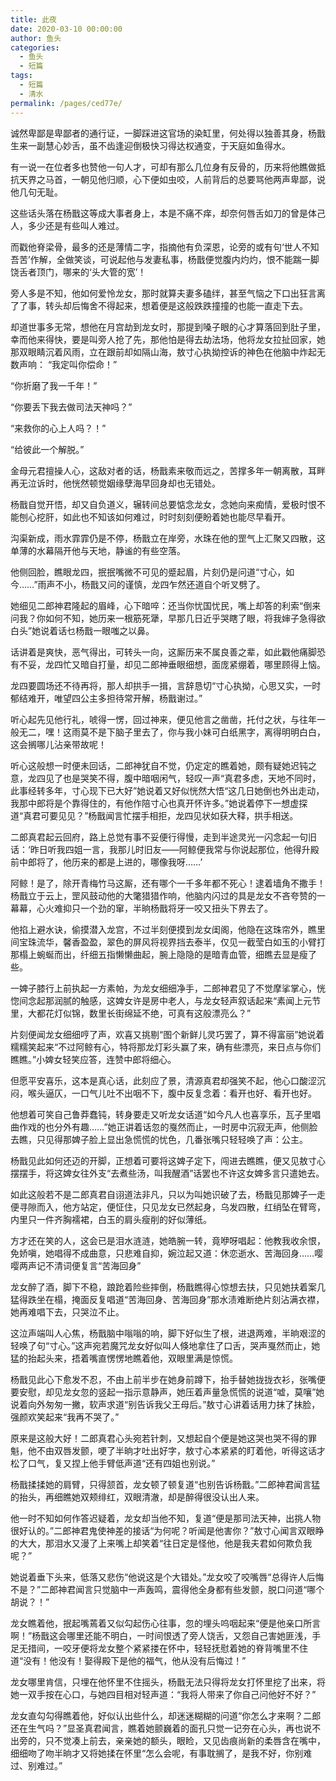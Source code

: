 ```yaml
---
title: 此夜
date: 2020-03-10 00:00:00
author: 鱼头
categories: 
  - 鱼头
  - 短篇
tags: 
  - 短篇
  - 清水
permalink: /pages/ced77e/
---
```


诚然卑鄙是卑鄙者的通行证，一脚踩进这官场的染缸里，何处得以独善其身，杨戬生来一副慧心妙舌，虽不齿逢迎倒极快习得达权通变，于天庭如鱼得水。

有一说一在位者多也赞他一句人才，可却有那么几位身有反骨的，历来将他瞧做抵抗天界之马首，一朝见他归顺，心下便如虫咬，人前背后的总要骂他两声卑鄙，说他几句无耻。

这些话头落在杨戬这等成大事者身上，本是不痛不痒，却奈何唇舌如刀的曾是体己人，多少还是有些叫人难过。

<!-- more -->

而戳他脊梁骨，最多的还是薄情二字，指摘他有负深恩，论旁的或有句‘世人不知吾苦’作解，全做笑谈，可说起他与发妻私事，杨戬便觉腹内灼灼，恨不能踹一脚饶舌者顶门，哪来的‘头大管的宽’！

旁人多是不知，他如何爱怜龙女，那时就算夫妻多磕绊，甚至气恼之下口出狂言离了了事，转头却后悔舍不得起来，想着便是这般跌跌撞撞的也能一直走下去。

却道世事多无常，想他在月宫劫到龙女时，那提到嗓子眼的心才算落回到肚子里，幸而他来得快，要是叫旁人抢了先，那他怕是得去劫法场，他将龙女拉扯回家，她那双眼睛沉着风雨，立在跟前却如隔山海，敖寸心执拗控诉的神色在他脑中炸起无数声响：
“我定叫你偿命！”

“你折磨了我一千年！”

“你要丢下我去做司法天神吗？”

“来救你的心上人吗？！”

“给彼此一个解脱。”

金母元君擅操人心，这敌对者的话，杨戬素来敬而远之，苦撑多年一朝离散，耳畔再无泣诉时，他恍然顿觉姻缘孽海早回身却也无错处。

杨戬自觉开悟，却又自负道义，辗转间总要惦念龙女，念她向来痴情，爱极时恨不能刨心挖肝，如此也不知该如何难过，时时刻刻便盼着她也能尽早看开。

沟渠新成，雨水霏霏仍是不停，杨戬立在岸旁，水珠在他的罡气上汇聚又四散，这单薄的水幕隔开他与天地，静谧的有些空落。

他侧回脸，瞧眼龙四，抿抿嘴微不可见的蹙起眉，片刻仍是问道“寸心，如今……”雨声不小，杨戬又问的谨慎，龙四乍然还道自个听叉劈了。

她细见二郎神君隆起的眉峰，心下暗啐：还当你忧国忧民，嘴上却答的利索“倒来问我？你如何不知，她历来一根筋死犟，早那几日近乎哭瞎了眼，将我婶子急得欲白头”她说着话乜杨戬一眼嗤之以鼻。

话讲着是爽快，恶气得出，可转头一向，这厮历来不属良善之辈，如此戳他痛脚恐有不妥，龙四忙又暗自打量，却见二郎神垂眼细想，面庞紧绷着，哪里顾得上恼。

龙四要圆场还不待再将，那人却拱手一揖，言辞恳切“寸心执拗，心思又实，一时郁结难开，唯望四公主多担待常开解，杨戬谢过。”

听心起先见他行礼，唬得一愣，回过神来，便见他言之凿凿，托付之状，与往年一般无二，嘿！这雨莫不是下脑子里去了，你与我小妹可白纸黑字，离得明明白白，这会搁哪儿沾亲带故呢！

听心这般想一时便未回话，二郎神犹自不觉，仍定定的瞧着她，颇有疑她迟钝之意，龙四见了也是哭笑不得，腹中暗咽闲气，轻叹一声“真君多虑，天地不同时，此事经转多年，寸心现下已大好”她说着又好似恍然大悟“这几日她倒也外出走动，我那中郎将是个靠得住的，有他作陪寸心也真开怀许多。”她说着停下一想虚探道“真君可要见见？”杨戬闻言忙摆手相拒，龙四见状如获大释，拱手相送。

二郎真君起云回府，路上总觉有事不妥便行得慢，走到半途灵光一闪念起一句旧话：‘昨日听我四姐一言，我那儿时旧友——阿鲸便我常与你说起那位，他得升殿前中郎将了，他历来的都是上进的，哪像我呀……’

阿鲸！是了，除开青梅竹马这厮，还有哪个一千多年都不死心！逮着墙角不撒手！杨戬立于云上，罡风鼓动他的大氅猎猎作响，他脑内闪过的具是龙女不吝夸赞的一幕幕，心火难抑只一个劲的窜，半晌杨戬将牙一咬又扭头下界去了。

他掐上避水诀，偷摸潜入龙宫，不过半刻便摸到龙女闺阁，他隐在这珠帘外，瞧里间宝珠流华，馨香盈盈，翠色的屏风将视界挡去泰半，仅见一截莹白如玉的小臂打那榻上蜿蜒而出，纤细五指懒懒曲起，腕上隐隐的是暗青血管，细瞧去显是瘦了些。

一婢子膝行上前执起一方素帕，为龙女细细净手，二郎神君见了不觉摩挲掌心，恍惚间念起那润腻的触感，这婢女许是房中老人，与龙女轻声叙话起来“素闻上元节里，大都花灯似锦，数里长街绵延不绝，可真有这般漂亮么？”

片刻便闻龙女细细哼了声，欢喜又挑剔“图个新鲜儿灵巧罢了，算不得富丽”她说着糯糯笑起来“不过阿鲸有心，特将那龙灯彩头赢了来，确有些漂亮，来日点与你们瞧瞧。”小婢女轻笑应答，连赞中郎将细心。

但愿平安喜乐，这本是真心话，此刻应了景，清源真君却强笑不起，他心口酸涩沉闷，喉头逼仄，一口气儿吐不出咽不下，腹中反复念着：看开也好、看开也好。

他想着可笑自己鲁莽蠢钝，转身要走又听龙女话道“如今凡人也喜享乐，瓦子里唱曲作戏的也分外有趣……”她正讲着话忽的戛然而止，一时房中沉寂无声，他侧脸去瞧，只见得那婢子脸上显出急慌慌的忧色，几番张嘴只轻轻唤了声：公主。

杨戬见此如何还迈的开脚，正想着可要将这婢子定下，闯进去瞧瞧，便又见敖寸心摆摆手，将这婢女往外支“去煮些汤，叫我醒酒”话罢也不许这女婢多言只遣她去。

如此这般若不是二郎真君自诩道法非凡，只以为叫她识破了去，杨戬见那婢子一走便寻隙而入，他方站定，便怔住，只见龙女已然起身，乌发四散，红绡坠在臂弯，内里只一件齐胸襦裙，白玉的肩头瘦削的好似薄纸。

方才还在笑的人，这会已是泪水涟涟，她皓腕一转，竟咿呀唱起：他教我收余恨，免娇嗔，她唱得不成曲意，只悲难自抑，婉泣起又道：休恋逝水、苦海回身……嘤嘤两声记不清词便复言“苦海回身”

龙女醉了酒，脚下不稳，踉跄着险些摔倒，杨戬瞧得心惊想去扶，只见她扶着案几猛得跌坐在榻，掩面反复唱道“苦海回身、苦海回身”那水渍难断绝片刻沾满衣襟，她再难唱下去，只哭泣不止。

这泣声端叫人心焦，杨戬脑中嗡嗡的响，脚下好似生了根，进退两难，半晌艰涩的轻唤了句“寸心。”这声宛若魔咒龙女好似叫人倏地拿住了口舌，哭声戛然而止，她猛的抬起头来，捂着嘴直愣愣地瞧着他，双眼里满是惊慌。

杨戬见此心下愈发不忍，不由上前半步在她身前蹲下，抬手替她拢拢衣衫，张嘴便要安慰，却见龙女忽的竖起一指示意静声，她压着声量急慌慌的说道“嘘，莫嚷”她说着向外匆匆一撇，软声求道“别告诉我父王母后。”敖寸心讲着话用力抹了抹脸，强颜欢笑起来“我再不哭了。”

原来是这般大好！二郎真君心头宛若针刺，又想起自个便是她这哭也哭不得的罪魁，他不由双唇发颤，哽了半晌才吐出好字，敖寸心本紧紧的盯着他，听得这话才松了口气，复又捏上他手臂低声道“还有四姐也别说。”

杨戬揉揉她的肩臂，只得颔首，龙女顿了顿复道“也别告诉杨戬。”二郎神君闻言猛的抬头，再细瞧她双颊绯红，双眼清澈，却是醉得很没认出人来。

他一时不知如何作答迟疑着，龙女却当他不知，复道“便是那司法天神，出挑人物很好认的。”二郎神君鬼使神差的接话“为何呢？听闻是他害你？”敖寸心闻言双眼睁的大大，那泪水又漫了上来嘴上却笑着“往日定是怪他，他是我夫君如何欺负我呢？”

她说着垂下头来，低落又悲伤“他说这是个大错处。”龙女咬了咬嘴唇“总得许人后悔不是？”二郎神君闻言只觉脑中一声轰鸣，震得他全身都有些发颤，脱口问道“哪个胡说？！”

龙女瞧着他，抿起嘴蔫着又似勾起伤心往事，忽的埋头呜咽起来“便是他亲口所言啊！”杨戬这会哪里还能不明白，一时间恨透了旁人饶舌，又怨自己害她匪浅，手足无措间，一咬牙便将龙女整个紧紧搂在怀中，轻轻抚慰着她的脊背嘴里不住道“没有！他没有！娶得殿下是他的福气，他从没有后悔过！”

龙女哪里肯信，只埋在他怀里不住摇头，杨戬无法只得将龙女打怀里挖了出来，将她一双手按在心口，与她四目相对轻声道：“我将人带来了你自己问他好不好？”

龙女直勾勾得瞧着他，好似认出些什么，却迷迷糊糊的问道“你怎么才来啊？二郎还在生气吗？”显圣真君闻言，瞧着她颤巍着的面孔只觉一记夯在心头，再也说不出旁的，只不觉凑上前去，亲亲她的额头，眼睑，又见齿痕尚新的柔唇含在嘴中，细细吻了吻半晌才又将她揉在怀里“怎么会呢，有事耽搁了，是我不好，你别难过、别难过。”


